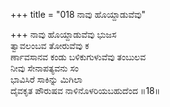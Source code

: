 +++
title = "018 ನಾವು ಹೊಯ್ದಾಡುವೆವು"

+++
ನಾವು ಹೊಯ್ದಾಡುವೆವು ಭುಜಸ  
ತ್ವಾವಲಂಬವ ತೋರುವೆವು ಕ  
ರ್ಣಾವಸಾನವ ಕಂಡು ಬಳಿಕುಗುಳುವೆವು ತಂಬುಲವ  
ನೀವು ಸೇನಾಪತ್ಯವನು ಸಂ  
ಭಾವಿಸಿರೆ ಸಾಕಿನ್ನು ಮಿಗಿಲಾ  
ದೈವಕೃತ ಪೌರುಷವ ನಾಳಿನೊಳರಿಯಬಹುದೆಂದ      ॥18॥
